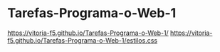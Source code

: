 # Tarefas-Programa-o-Web-1
https://vitoria-f5.github.io/Tarefas-Programa-o-Web-1/ 
https://vitoria-f5.github.io/Tarefas-Programa-o-Web-1/estilos.css
